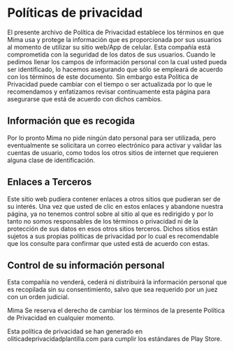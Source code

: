 # Políticas de privacidad

El presente archivo de Política de Privacidad establece los términos en que Mima usa y protege la información que es proporcionada por sus usuarios al momento de utilizar su sitio web/App de celular. Esta compañía está comprometida con la seguridad de los datos de sus usuarios. Cuando le pedimos llenar los campos de información personal con la cual usted pueda ser identificado, lo hacemos asegurando que sólo se empleará de acuerdo con los términos de este documento. Sin embargo esta Política de Privacidad puede cambiar con el tiempo o ser actualizada por lo que le recomendamos y enfatizamos revisar continuamente esta página para asegurarse que está de acuerdo con dichos cambios.

## Información que es recogida
Por lo pronto Mima no pide ningún dato personal para ser utilizada, pero eventualmente se solicitara un correo electrónico para activar y validar las cuentas de usuario, como todos los otros sitios de internet que requieren alguna clase de identificación.

## Enlaces a Terceros
Este sitio web pudiera contener enlaces a otros sitios que pudieran ser de su interés. Una vez que usted de clic en estos enlaces y abandone 
nuestra página, ya no tenemos control sobre al sitio al que es redirigido y por lo tanto no somos responsables de los términos o privacidad ni 
de la protección de sus datos en esos otros sitios terceros. Dichos sitios están sujetos a sus propias políticas de privacidad por lo cual es
 recomendable que los consulte para confirmar que usted está de acuerdo con estas.

## Control de su información personal
Esta compañía no venderá, cederá ni distribuirá la información personal que es recopilada sin su consentimiento, salvo que sea requerido por 
un juez con un orden judicial.

Mima Se reserva el derecho de cambiar los términos de la presente Política de Privacidad en cualquier momento.

Esta política de privacidad se han generado en oliticadeprivacidadplantilla.com para cumplir los estándares de Play Store.
